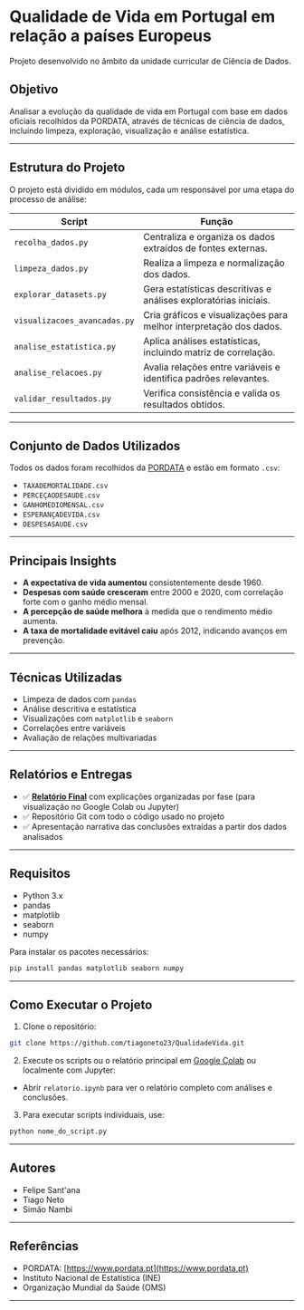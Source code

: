 # Qualidade de Vida em Portugal em relação a países Europeus

Projeto desenvolvido no âmbito da unidade curricular de Ciência de Dados.

## Objetivo

Analisar a evolução da qualidade de vida em Portugal com base em dados oficiais recolhidos da PORDATA, através de técnicas de ciência de dados, incluindo limpeza, exploração, visualização e análise estatística.

---

## Estrutura do Projeto

O projeto está dividido em módulos, cada um responsável por uma etapa do processo de análise:

| Script                     | Função                                                                 |
|---------------------------|------------------------------------------------------------------------|
| `recolha_dados.py`        | Centraliza e organiza os dados extraídos de fontes externas.           |
| `limpeza_dados.py`        | Realiza a limpeza e normalização dos dados.                            |
| `explorar_datasets.py`    | Gera estatísticas descritivas e análises exploratórias iniciais.       |
| `visualizacoes_avancadas.py` | Cria gráficos e visualizações para melhor interpretação dos dados.   |
| `analise_estatistica.py`  | Aplica análises estatísticas, incluindo matriz de correlação.          |
| `analise_relacoes.py`     | Avalia relações entre variáveis e identifica padrões relevantes.       |
| `validar_resultados.py`   | Verifica consistência e valida os resultados obtidos.                  |

---

## Conjunto de Dados Utilizados

Todos os dados foram recolhidos da [PORDATA](https://www.pordata.pt/) e estão em formato `.csv`:

- `TAXADEMORTALIDADE.csv`
- `PERCEÇAODESAUDE.csv`
- `GANHOMEDIOMENSAL.csv`
- `ESPERANÇADEVIDA.csv`
- `DESPESASAUDE.csv`

---

## Principais Insights

- **A expectativa de vida aumentou** consistentemente desde 1960.
- **Despesas com saúde cresceram** entre 2000 e 2020, com correlação forte com o ganho médio mensal.
- **A percepção de saúde melhora** à medida que o rendimento médio aumenta.
- **A taxa de mortalidade evitável caiu** após 2012, indicando avanços em prevenção.

---

## Técnicas Utilizadas

- Limpeza de dados com `pandas`
- Análise descritiva e estatística
- Visualizações com `matplotlib` e `seaborn`
- Correlações entre variáveis
- Avaliação de relações multivariadas

---

##  Relatórios e Entregas

- ✅ **[Relatório Final](relatorio.ipynb)** com explicações organizadas por fase (para visualização no Google Colab ou Jupyter)
- ✅ Repositório Git com todo o código usado no projeto
- ✅ Apresentação narrativa das conclusões extraídas a partir dos dados analisados

---

## Requisitos

- Python 3.x
- pandas
- matplotlib
- seaborn
- numpy

Para instalar os pacotes necessários:

```bash
pip install pandas matplotlib seaborn numpy
```

---

## Como Executar o Projeto

1. Clone o repositório:

```bash
git clone https://github.com/tiagoneto23/QualidadeVida.git
```

2. Execute os scripts ou o relatório principal em [Google Colab](https://colab.research.google.com/) ou localmente com Jupyter:

- Abrir `relatorio.ipynb` para ver o relatório completo com análises e conclusões.

3. Para executar scripts individuais, use:

```bash
python nome_do_script.py
```

---

## Autores
- Felipe Sant'ana
- Tiago Neto
- Simão Nambi 

---

##  Referências

- PORDATA: [https://www.pordata.pt](https://www.pordata.pt)
- Instituto Nacional de Estatística (INE)
- Organização Mundial da Saúde (OMS)

---

